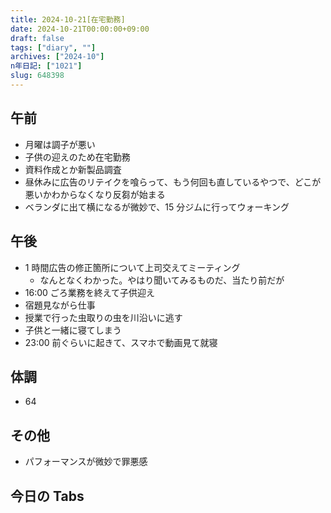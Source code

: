 ```yaml
---
title: 2024-10-21[在宅勤務]
date: 2024-10-21T00:00:00+09:00
draft: false
tags: ["diary", ""]
archives: ["2024-10"]
n年日記: ["1021"]
slug: 648398
---
```


## 午前

- 月曜は調子が悪い
- 子供の迎えのため在宅勤務
- 資料作成とか新製品調査
- 昼休みに広告のリテイクを喰らって、もう何回も直しているやつで、どこが悪いかわからなくなり反芻が始まる
- ベランダに出て横になるが微妙で、15 分ジムに行ってウォーキング

## 午後

- 1 時間広告の修正箇所について上司交えてミーティング
  - なんとなくわかった。やはり聞いてみるものだ、当たり前だが
- 16:00 ごろ業務を終えて子供迎え
- 宿題見ながら仕事
- 授業で行った虫取りの虫を川沿いに逃す
- 子供と一緒に寝てしまう
- 23:00 前ぐらいに起きて、スマホで動画見て就寝

## 体調

- 64

## その他

- パフォーマンスが微妙で罪悪感

## 今日の Tabs
